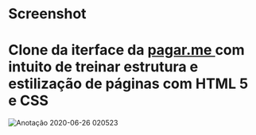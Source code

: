 # Screenshot

# Clone da iterface da <a href="pagar.me"> pagar.me </a> com intuito de treinar estrutura e estilização de páginas com HTML 5 e CSS

![Anotação 2020-06-26 020523](https://user-images.githubusercontent.com/67337539/85812958-60e6a000-b738-11ea-856e-79857de7b7f0.png)
